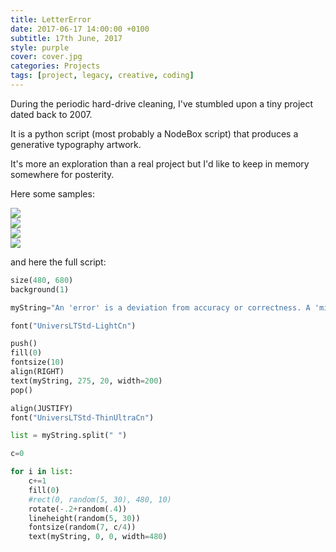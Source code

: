 ```yaml
---
title: LetterError
date: 2017-06-17 14:00:00 +0100
subtitle: 17th June, 2017
style: purple
cover: cover.jpg
categories: Projects
tags: [project, legacy, creative, coding]
---
```


During the periodic hard-drive cleaning, I've stumbled upon a tiny project dated back to 2007. 

It is a python script (most probably a NodeBox script) that produces a generative typography artwork. 

It's more an exploration than a real project but I'd like to keep in memory somewhere for posterity.

Here some samples:

<div class="grid four">
<div class="grid_item"><img src="../assets/posts/letter-error/letterError-1.jpg" /></div>
<div class="grid_item"><img src="../assets/posts/letter-error/letterError-2.jpg" /></div>
<div class="grid_item"><img src="../assets/posts/letter-error/letterError-3.jpg" /></div>
<div class="grid_item"><img src="../assets/posts/letter-error/letterError-4.jpg" /></div>
</div>

and here the full script:

```python
size(480, 680)
background(1)

myString="An 'error' is a deviation from accuracy or correctness. A 'mistake' is an error caused by a fault: the fault being misjudgment, carelessness, or forgetfulness. Now, say that I run a stop sign because I was in a hurry, and wasn't concentrating, and the police stop me, that is a mistake. If, however, I try to park in an area with conflicting signs, and I get a ticket because I was incorrect on my interpretation of what the signs meant, that would be an error."

font("UniversLTStd-LightCn")

push()
fill(0)
fontsize(10)
align(RIGHT)
text(myString, 275, 20, width=200)
pop()

align(JUSTIFY)
font("UniversLTStd-ThinUltraCn")

list = myString.split(" ")

c=0

for i in list:
    c+=1
    fill(0)
    #rect(0, random(5, 30), 480, 10)
    rotate(-.2+random(.4))
    lineheight(random(5, 30))
    fontsize(random(7, c/4))
    text(myString, 0, 0, width=480)
```



